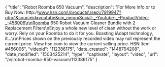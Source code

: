 {
    "title": "iRobot Roomba 650 Vacuum",
    "description": "For More Info or to Buy Now: http:\/\/www.hsn.com\/products\/seo\/7919947?rdr=1&sourceid=youtube&cm_mmc=Social-_-Youtube-_-ProductVideo-_-456006\r\nRoomba 650 Robot Vacuum Cleaner Bundle with 2 Replacement Filters\nEnjoy a whole new level of clean without the work or worry. Rely on your Roomba to do it for you. Boasting iAdapt technology, it...\r\nPrices shown on the previously recorded video may not represent the current price.  View hsn.com to view the current selling price. HSN Item #456006",
    "videoid": "112386175",
    "date_created": "1448794208",
    "date_modified": "1503425214",
    "type": "captivate",
    "layout": "video",
    "url": "\/v\/irobot-roomba-650-vacuum\/112386175"
}